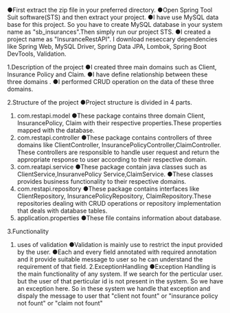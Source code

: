 ●First extract the zip file in your preferred directory.
●Open Spring Tool Suit software(STS) and then extract your project.
●I have use MySQL data base for this project. So you have to create MySQL database in your system name as "sb_insurances".Then simply run our project STS.
●I created a project name as "InsuranceRestAPI". I download neseccary dependencies like Spring Web, MySQL Driver, Spring Data JPA, Lombok, Spring Boot DevTools, Validation.

1.Description of the project
●I created three main domains such as Client, Insurance Policy and Claim.
●I have define relationship between these three domains .
●I performed CRUD operation on the data of these three domains.

2.Structure of the project
●Project structure is divided in 4 parts.
1. com.restapi.model
   ●These package contains three domain Client, InsurancePolicy, Claim with their respective properties.These properties mapped with the database.
2. com.restapi.controller
   ●These package contains controllers of three domains like ClientController, InsurancePolicyController,ClaimController. These controllers are responsible to handle user request and return the appropriate response to user according to their respective domain.
3. com.reatapi.service
   ●These package contain java classes such as ClientService,InsuranvePolicy Service,ClaimService.
   ●These classes provides business functionality to their respective domains.
4. com.restapi.repository
   ●These package contains interfaces like ClientRepository, InsurancePolicyRepository, ClaimRepository.These repositories dealing with  CRUD operations or repository implementation that deals with database tables.
5. application.properties
   ●These file contains information about database.
   
3.Functionality
1. uses of validation
   ●Validation is mainly use to restrict the input provided by the user.
   ●Each and every field annotated with required annotation and it provide suitable message to user so he can understand the requirement of that field.
2.ExceptionHandling
   ●Exception Handling is the main functionality of any system. If we search for the perticular user. but the user of that perticular id is not present in the system.
    So we have an exception here. So in these system we handle that exception and dispaly the message to user that "client not fount" or "insurance policy not fount" or "claim not fount"
